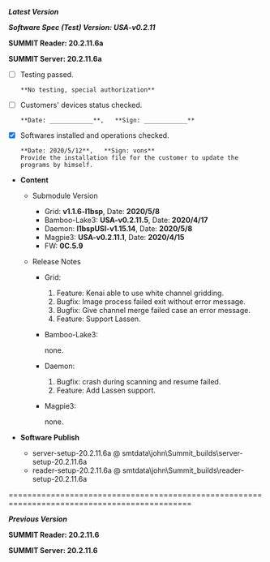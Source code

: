 ***Latest Version***

***Software Spec (Test) Version: USA-v0.2.11***

**SUMMIT Reader: 20.2.11.6a**

**SUMMIT Server: 20.2.11.6a**

* [ ] Testing passed. 

      **No testing, special authorization**

* [ ] Customers' devices status checked. 

      **Date: ____________**,   **Sign: ____________**

* [x] Softwares installed and operations checked. 

      **Date: 2020/5/12**,   **Sign: vons**
      Provide the installation file for the customer to update the programs by himself.

*  **Content**
    *  Submodule Version
        *  Grid: **v1.1.6-l1bsp**,          Date: **2020/5/8**
        *  Bamboo-Lake3: **USA-v0.2.11.5**,  Date: **2020/4/17**
        *  Daemon: **l1bspUSI-v1.15.14**,        Date: **2020/5/8**
        *  Magpie3: **USA-v0.2.11.1**,       Date: **2020/4/15**
        *  FW: **0C.5.9**

    *  Release Notes
        *  Grid:
            1. Feature: Kenai able to use white channel gridding.
            2. Bugfix: Image process failed exit without error message.
            3. Bugfix: Give channel merge failed case an error message.
            4. Feature: Support Lassen.

        * Bamboo-Lake3:
            
            none.

        *  Daemon:
            1. Bugfix: crash during scanning and resume failed.
            2. Feature: Add Lassen support.
            
        *  Magpie3:
        
            none.
        
* **Software Publish** 
    * server-setup-20.2.11.6a @ smtdata\john\Summit_builds\server-setup-20.2.11.6a
    * reader-setup-20.2.11.6a @ smtdata\john\Summit_builds\reader-setup-20.2.11.6a

=============================================================================================

***Previous Version***

**SUMMIT Reader: 20.2.11.6**

**SUMMIT Server: 20.2.11.6**
